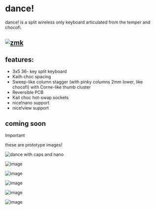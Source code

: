 # dance!
dance! is a split wireless only keyboard articulated from the temper and chocofi.
## [![zmk](https://img.shields.io/badge/zmk-black?logo=github&logoColor=white)](https://github.com/chase-hunter/zmk)

## features:
- 3x5 36- key split keyboard
- Kailh choc spacing
- Sweep-like column stagger (with pinky columns 2mm lower, like chocofi) with Corne-like thumb cluster
- Reversible PCB
- Kail choc hot-swap sockets
- nice!nano support
- nice!view support

## coming soon

>[!IMPORTANT]
>these are prototype images!

![dance with caps and nano](https://github.com/chase-hunter/dance/assets/122387925/df77a366-4c82-4ea9-b444-debf32ec5039)

![image](https://github.com/chase-hunter/dance/assets/122387925/3a0d5bb9-f270-47f2-904b-b634a572ad72)

![image](https://github.com/chase-hunter/dance/assets/122387925/10fb5b6f-689e-4080-bb1b-8c789c436923)

![image](https://github.com/chase-hunter/dance/assets/122387925/e64edd1a-87f6-4b04-90b5-7426b448137d)

![image](https://github.com/chase-hunter/dance/assets/122387925/517134a1-0c6e-45e4-83cc-c019ad904b17)

![image](https://github.com/chase-hunter/dance/assets/122387925/58417ba0-7304-4d3a-89f4-6b41a259e8d2)
